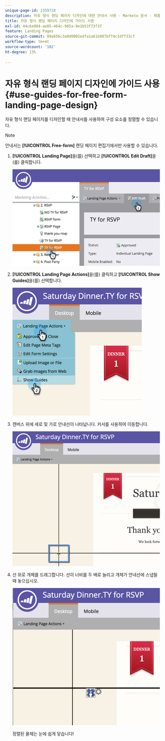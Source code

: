 ```yaml
---
unique-page-id: 2359728
description: 자유 형식 랜딩 페이지 디자인에 대한 안내서 사용 - Marketo 문서 - 제품 설명서
title: 자유 형식 랜딩 페이지 디자인에 가이드 사용
exl-id: 44c6a984-ae05-464c-905a-9e1b53f73f37
feature: Landing Pages
source-git-commit: 09a656c3a0d0002edfa1a61b987bff4c1dff33cf
workflow-type: tm+mt
source-wordcount: '102'
ht-degree: 13%

---
```


# 자유 형식 랜딩 페이지 디자인에 가이드 사용 {#use-guides-for-free-form-landing-page-design}

자유 형식 랜딩 페이지를 디자인할 때 안내서를 사용하여 구성 요소를 정렬할 수 있습니다.

>[!NOTE]
>
>안내서는 **[!UICONTROL Free-form]** 랜딩 페이지 편집기에서만 사용할 수 있습니다.

1. **[!UICONTROL Landing Page]**&#x200B;을(를) 선택하고 **[!UICONTROL Edit Draft]**&#x200B;을(를) 클릭합니다.

   ![](assets/image2015-5-20-14-3a10-3a9.png)

1. **[!UICONTROL Landing Page Actions]**&#x200B;을(를) 클릭하고 **[!UICONTROL Show Guides]**&#x200B;을(를) 선택합니다.

   ![](assets/image2015-5-20-14-3a12-3a15.png)

1. 캔버스 위에 세로 및 가로 안내선이 나타납니다. 커서를 사용하여 이동합니다.

   ![](assets/image2015-5-20-14-3a15-3a9.png)

1. 선 위로 개체를 드래그합니다. 선이 너비를 두 배로 늘리고 개체가 안내선에 스냅될 때 놓으십시오.

   ![](assets/image2015-5-20-14-3a17-3a24.png)

   정렬된 물체는 눈에 쉽게 닿습니다!
